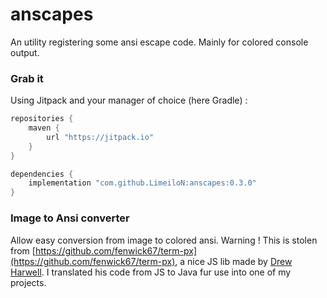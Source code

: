 # anscapes
An utility registering some ansi escape code. 
Mainly for colored console output.

### Grab it
Using Jitpack and your manager of choice (here Gradle) : 
```groovy
repositories {
    maven {
        url "https://jitpack.io"
    }
}

dependencies {
    implementation "com.github.LimeiloN:anscapes:0.3.0"
}
```

### Image to Ansi converter
Allow easy conversion from image to colored ansi.
Warning ! This is stolen from [https://github.com/fenwick67/term-px](https://github.com/fenwick67/term-px),
a nice JS lib made by [Drew Harwell](https://github.com/fenwick67).
I translated his code from JS to Java fur use into one of my projects.
